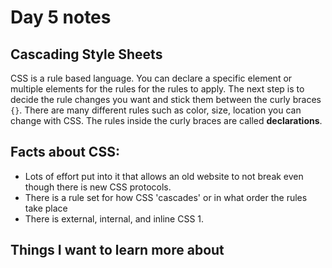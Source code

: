 # Day 5 notes

## Cascading Style Sheets

CSS is a rule based language. You can declare a specific element or multiple elements for the rules for the rules to apply. The next step is to decide the rule changes you want and stick them between the curly braces `{}`. There are many different rules such as color, size, location you can change with CSS. The rules inside the curly braces are called **declarations**. 

## Facts about CSS:

- Lots of effort put into it that allows an old website to not break even though there is new CSS protocols.
- There is a rule set for how CSS 'cascades' or in what order the rules take place
- There is external, internal, and inline CSS
  1. 

## Things I want to learn more about
